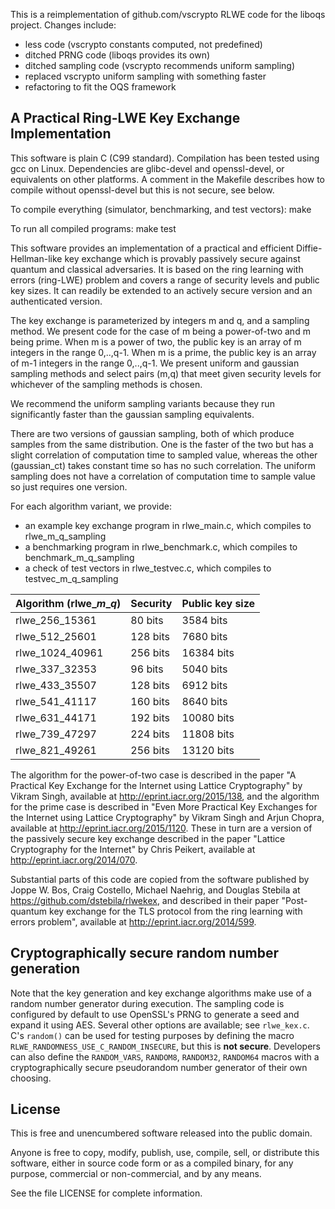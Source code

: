This is a reimplementation of github.com/vscrypto RLWE code for the liboqs
project.  Changes include:
 - less code (vscrypto constants computed, not predefined)
 - ditched PRNG code (liboqs provides its own)
 - ditched sampling code (vscrypto recommends uniform sampling)
 - replaced vscrypto uniform sampling with something faster
 - refactoring to fit the OQS framework

A Practical Ring-LWE Key Exchange Implementation
------------------------------------------------

This software is plain C (C99 standard). Compilation has been tested using gcc on Linux. Dependencies are glibc-devel and openssl-devel, or equivalents on other platforms. A comment in the Makefile describes how to compile without openssl-devel but this is not secure, see below.

To compile everything (simulator, benchmarking, and test vectors): 
make

To run all compiled programs:
make test


This software provides an implementation of a practical and efficient Diffie-Hellman-like key exchange which is provably passively secure against quantum and classical adversaries. It is based on the ring learning with errors (ring-LWE) problem and covers a range of security levels and public key sizes. It can readily be extended to an actively secure version and an authenticated version.

The key exchange is parameterized by integers m and q, and a sampling method. We present code for the case of m being a power-of-two and m being prime. When m is a power of two, the public key is an array of m integers in the range 0,..,q-1. When m is a prime, the public key is an array of m-1 integers in the range 0,..,q-1. We present uniform and gaussian sampling methods and select pairs (m,q) that meet given security levels for whichever of the sampling methods is chosen.

We recommend the uniform sampling variants because they run significantly faster than the gaussian sampling equivalents. 

There are two versions of gaussian sampling, both of which produce samples from the same distribution. One is the faster of the two but has a slight correlation of computation time to sampled value, whereas the other (gaussian_ct) takes constant time so has no such correlation. The uniform sampling does not have a correlation of computation time to sample value so just requires one version.

For each algorithm variant, we provide:
* an example key exchange program in rlwe_main.c, which compiles to rlwe_m_q_sampling
* a benchmarking program in rlwe_benchmark.c, which compiles to benchmark_m_q_sampling
* a check of test vectors in rlwe_testvec.c, which compiles to testvec_m_q_sampling

| Algorithm (rlwe_*m*_*q*) | Security   |    Public key size |
| ------------------------ | ---------- | ------------------ |
| rlwe_256_15361           |  80 bits   |    3584 bits       |
| rlwe_512_25601           | 128 bits   |    7680 bits       |
| rlwe_1024_40961          | 256 bits   |   16384 bits       |
| rlwe_337_32353           |  96 bits   |    5040 bits       |
| rlwe_433_35507           | 128 bits   |    6912 bits       |
| rlwe_541_41117           | 160 bits   |    8640 bits       |
| rlwe_631_44171           | 192 bits   |   10080 bits       |
| rlwe_739_47297           | 224 bits   |   11808 bits       |
| rlwe_821_49261           | 256 bits   |   13120 bits       |

The algorithm for the power-of-two case is described in the paper "A Practical Key Exchange for the Internet using Lattice Cryptography" by Vikram Singh, available at http://eprint.iacr.org/2015/138, and the algorithm for the prime case is described in "Even More Practical Key Exchanges for the Internet using Lattice Cryptography" by Vikram Singh and Arjun Chopra, available at http://eprint.iacr.org/2015/1120. These in turn are a version of the passively secure key exchange described in the paper "Lattice Cryptography for the Internet" by Chris Peikert, available at http://eprint.iacr.org/2014/070.

Substantial parts of this code are copied from the software published by Joppe W. Bos, Craig Costello, Michael Naehrig, and Douglas Stebila at https://github.com/dstebila/rlwekex, and described in their paper "Post-quantum key exchange for the TLS protocol from the ring learning with errors problem", available at http://eprint.iacr.org/2014/599.


Cryptographically secure random number generation
-------------------------------------------------
Note that the key generation and key exchange algorithms make use of a random number generator during execution.  The sampling code is configured by default to use OpenSSL's PRNG to generate a seed and expand it using AES.  Several other options are available; see `rlwe_kex.c`.  C's `random()` can be used for testing purposes by defining the macro `RLWE_RANDOMNESS_USE_C_RANDOM_INSECURE`, but this is **not secure**.  Developers can also define the `RANDOM_VARS`, `RANDOM8`, `RANDOM32`, `RANDOM64` macros with a cryptographically secure pseudorandom number generator of their own choosing.  

License
-------
This is free and unencumbered software released into the public domain.

Anyone is free to copy, modify, publish, use, compile, sell, or distribute this software, either in source code form or as a compiled binary, for any purpose, commercial or non-commercial, and by any means.

See the file LICENSE for complete information.
